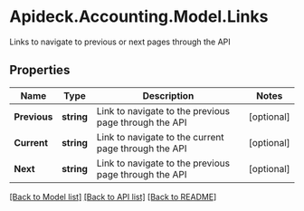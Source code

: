 # Apideck.Accounting.Model.Links
Links to navigate to previous or next pages through the API

## Properties

Name | Type | Description | Notes
------------ | ------------- | ------------- | -------------
**Previous** | **string** | Link to navigate to the previous page through the API | [optional] 
**Current** | **string** | Link to navigate to the current page through the API | [optional] 
**Next** | **string** | Link to navigate to the previous page through the API | [optional] 

[[Back to Model list]](../README.md#documentation-for-models) [[Back to API list]](../README.md#documentation-for-api-endpoints) [[Back to README]](../README.md)

